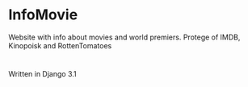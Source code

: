 # InfoMovie
Website with info about movies and world premiers. Protege of IMDB, Kinopoisk and RottenTomatoes
# 
Written in Django 3.1
